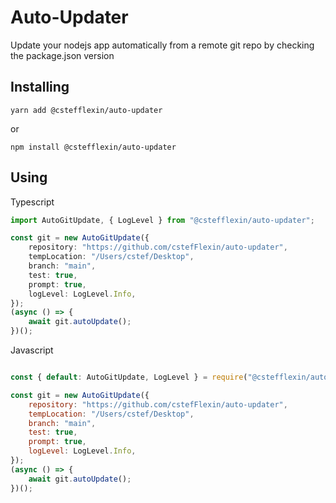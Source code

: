 # Auto-Updater

Update your nodejs app automatically from a remote git repo by checking the package.json version


## Installing 

```
yarn add @cstefflexin/auto-updater
```
or 
```
npm install @cstefflexin/auto-updater
```


## Using

Typescript
```ts
import AutoGitUpdate, { LogLevel } from "@cstefflexin/auto-updater";

const git = new AutoGitUpdate({
    repository: "https://github.com/cstefFlexin/auto-updater",
    tempLocation: "/Users/cstef/Desktop",
    branch: "main",
    test: true,
    prompt: true,
    logLevel: LogLevel.Info,
});
(async () => {
    await git.autoUpdate();
})();
```

Javascript
```js

const { default: AutoGitUpdate, LogLevel } = require("@cstefflexin/auto-updater");

const git = new AutoGitUpdate({
    repository: "https://github.com/cstefFlexin/auto-updater",
    tempLocation: "/Users/cstef/Desktop",
    branch: "main",
    test: true,
    prompt: true,
    logLevel: LogLevel.Info,
});
(async () => {
    await git.autoUpdate();
})();
```
